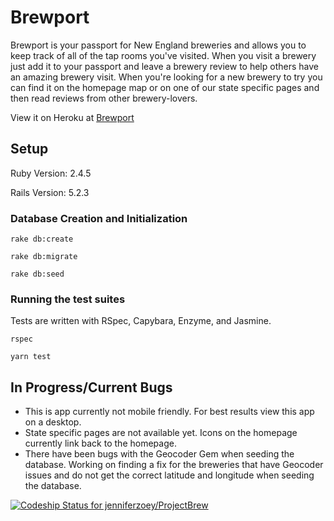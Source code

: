 # Brewport

Brewport is your passport for New England breweries and allows you to keep track of all of the tap rooms you've visited. When you visit a brewery just add it to your passport and leave a brewery review to help others have an amazing brewery visit. When you're looking for a new brewery to try you can find it on the homepage map or on one of our state specific pages and then read reviews from other brewery-lovers.

View it on Heroku at [Brewport](https://brewport.herokuapp.com/)

## Setup
Ruby Version: 2.4.5

Rails Version: 5.2.3

### Database Creation and Initialization

`rake db:create`

`rake db:migrate`

`rake db:seed`

### Running the test suites

Tests are written with RSpec, Capybara, Enzyme, and Jasmine.

`rspec`

`yarn test`

## In Progress/Current Bugs
* This is app currently not mobile friendly. For best results view this app on a desktop.
* State specific pages are not available yet. Icons on the homepage currently link back to the homepage.
* There have been bugs with the Geocoder Gem when seeding the database. Working on finding a fix for the breweries that have Geocoder issues and do not get the correct latitude and longitude when seeding the database.


[![Codeship Status for jenniferzoey/ProjectBrew](https://app.codeship.com/projects/cd623eb0-8bd9-0137-c6f5-22e7d08f2e58/status?branch=master)](https://app.codeship.com/projects/355210)
